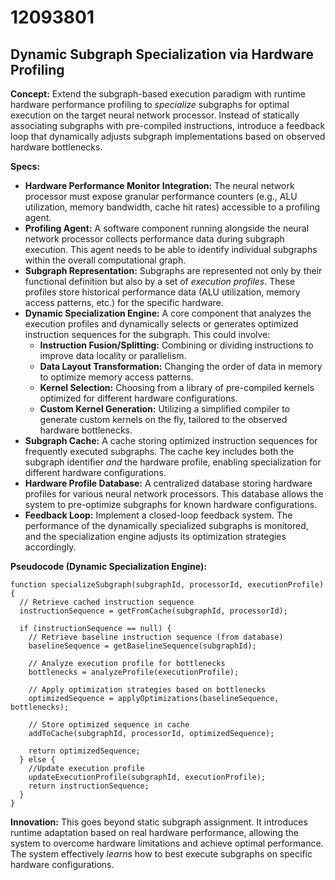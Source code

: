 # 12093801

## Dynamic Subgraph Specialization via Hardware Profiling

**Concept:** Extend the subgraph-based execution paradigm with runtime hardware performance profiling to *specialize* subgraphs for optimal execution on the target neural network processor. Instead of statically associating subgraphs with pre-compiled instructions, introduce a feedback loop that dynamically adjusts subgraph implementations based on observed hardware bottlenecks.

**Specs:**

*   **Hardware Performance Monitor Integration:** The neural network processor must expose granular performance counters (e.g., ALU utilization, memory bandwidth, cache hit rates) accessible to a profiling agent.
*   **Profiling Agent:** A software component running alongside the neural network processor collects performance data during subgraph execution. This agent needs to be able to identify individual subgraphs within the overall computational graph.
*   **Subgraph Representation:** Subgraphs are represented not only by their functional definition but also by a set of *execution profiles*.  These profiles store historical performance data (ALU utilization, memory access patterns, etc.) for the specific hardware.
*   **Dynamic Specialization Engine:** A core component that analyzes the execution profiles and dynamically selects or generates optimized instruction sequences for the subgraph. This could involve:
    *   **Instruction Fusion/Splitting:** Combining or dividing instructions to improve data locality or parallelism.
    *   **Data Layout Transformation:** Changing the order of data in memory to optimize memory access patterns.
    *   **Kernel Selection:** Choosing from a library of pre-compiled kernels optimized for different hardware configurations.
    *   **Custom Kernel Generation:** Utilizing a simplified compiler to generate custom kernels on the fly, tailored to the observed hardware bottlenecks.
*   **Subgraph Cache:** A cache storing optimized instruction sequences for frequently executed subgraphs. The cache key includes both the subgraph identifier *and* the hardware profile, enabling specialization for different hardware configurations.
*   **Hardware Profile Database:** A centralized database storing hardware profiles for various neural network processors. This database allows the system to pre-optimize subgraphs for known hardware configurations.
*   **Feedback Loop:** Implement a closed-loop feedback system. The performance of the dynamically specialized subgraphs is monitored, and the specialization engine adjusts its optimization strategies accordingly.

**Pseudocode (Dynamic Specialization Engine):**

```
function specializeSubgraph(subgraphId, processorId, executionProfile) {
  // Retrieve cached instruction sequence
  instructionSequence = getFromCache(subgraphId, processorId);

  if (instructionSequence == null) {
    // Retrieve baseline instruction sequence (from database)
    baselineSequence = getBaselineSequence(subgraphId);

    // Analyze execution profile for bottlenecks
    bottlenecks = analyzeProfile(executionProfile);

    // Apply optimization strategies based on bottlenecks
    optimizedSequence = applyOptimizations(baselineSequence, bottlenecks);

    // Store optimized sequence in cache
    addToCache(subgraphId, processorId, optimizedSequence);

    return optimizedSequence;
  } else {
    //Update execution profile
    updateExecutionProfile(subgraphId, executionProfile);
    return instructionSequence;
  }
}
```

**Innovation:** This goes beyond static subgraph assignment. It introduces runtime adaptation based on real hardware performance, allowing the system to overcome hardware limitations and achieve optimal performance.  The system effectively *learns* how to best execute subgraphs on specific hardware configurations.